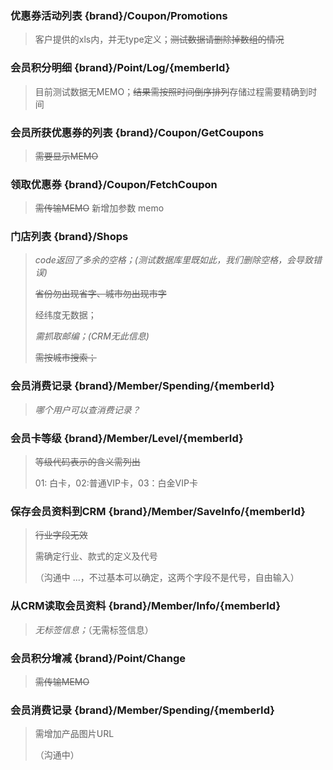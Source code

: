 ### 优惠券活动列表 {brand}/Coupon/Promotions

> 客户提供的xls内，并无type定义；~~测试数据请删除掉数组的情况~~

### 会员积分明细 {brand}/Point/Log/{memberId}

> 目前测试数据无MEMO；~~结果需按照时间倒序排列~~存储过程需要精确到时间

### 会员所获优惠券的列表 {brand}/Coupon/GetCoupons

> ~~需要显示MEMO~~

### 领取优惠券 {brand}/Coupon/FetchCoupon

> ~~需传输MEMO~~
> 新增加参数 memo

### 门店列表 {brand}/Shops

> _code返回了多余的空格；(测试数据库里既如此，我们删除空格，会导致错误)_
>
> ~~省份勿出现省字、城市勿出现市字~~
>
> 经纬度无数据；
>
> _需抓取邮编；(CRM无此信息)_
>
> ~~需按城市搜索；~~

### 会员消费记录 {brand}/Member/Spending/{memberId}

> _哪个用户可以查消费记录？_ 

### 会员卡等级 {brand}/Member/Level/{memberId}

> ~~等级代码表示的含义需列出~~
>
> 01: 白卡，02:普通VIP卡，03：白金VIP卡

### 保存会员资料到CRM {brand}/Member/SaveInfo/{memberId}

> ~~行业字段无效~~
>
> 需确定行业、款式的定义及代号
>
> （沟通中 ...，不过基本可以确定，这两个字段不是代号，自由输入）

### 从CRM读取会员资料 {brand}/Member/Info/{memberId}

> _无标签信息；_（无需标签信息）

### 会员积分增减 {brand}/Point/Change

> ~~需传输MEMO~~

### 会员消费记录 {brand}/Member/Spending/{memberId}

> 需增加产品图片URL
>
> （沟通中）
